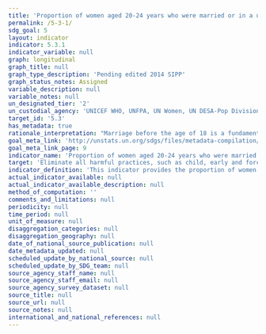 ```yaml
---
title: 'Proportion of women aged 20-24 years who were married or in a union before age 15 and before age 18'
permalink: /5-3-1/
sdg_goal: 5
layout: indicator
indicator: 5.3.1
indicator_variable: null
graph: longitudinal
graph_title: null
graph_type_description: 'Pending edited 2014 SIPP'
graph_status_notes: Assigned
variable_description: null
variable_notes: null
un_designated_tier: '2'
un_custodial_agency: 'UNICEF WHO, UNFPA, UN Women, UN DESA-Pop Division'
target_id: '5.3'
has_metadata: true
rationale_interpretation: "Marriage before the age of 18 is a fundamental violation of human rights. Child marriage often compromises a girl's development by resulting in early pregnancy and social isolation, interrupting her schooling, limiting her opportunities for career and vocational advancement and placing her at increased risk of intimate partner violence. In many cultures, girls reaching puberty are expected to assume gender roles associated with womanhood. These include entering a union and becoming a mother. \nThe issue of child marriage is addressed in a number of international conventions and agreements: The Convention on the Elimination of All Forms of Discrimination against Women (Article 16); Universal Declaration of Human Rights; Convention on Consent to Marriage, Minimum Age for Marriage and Registration of Marriages; African Charter on the Rights and Welfare of the Child; and the Protocol to the African Charter on Human and People's Rights on the Rights of Women in Africa. Although marriage is not mentioned directly in the Convention on the Rights of the Child, child marriage is linked to other rights ' such as the right to freedom of expression, the right to protection from all forms of abuse, and the right to be protected from harmful traditional practices."
goal_meta_link: 'http://unstats.un.org/sdgs/files/metadata-compilation/Metadata-Goal-5.pdf'
goal_meta_link_page: 9
indicator_name: 'Proportion of women aged 20-24 years who were married or in a union before age 15 and before age 18'
target: 'Eliminate all harmful practices, such as child, early and forced marriage and female genital mutilation.'
indicator_definition: 'This indicator provides the proportion of women aged 20 to 24 years who were first married or in union by age 18. It is calculated by dividing the number of women aged 20-24 who were first married or in union by age 18 by the total number of women aged 20-24 in the population.'
actual_indicator_available: null
actual_indicator_available_description: null
method_of_computation: ''
comments_and_limitations: null
periodicity: null
time_period: null
unit_of_measure: null
disaggregation_categories: null
disaggregation_geography: null
date_of_national_source_publication: null
date_metadata_updated: null
scheduled_update_by_national_source: null
scheduled_update_by_SDG_team: null
source_agency_staff_name: null
source_agency_staff_email: null
source_agency_survey_dataset: null
source_title: null
source_url: null
source_notes: null
international_and_national_references: null
---
```

